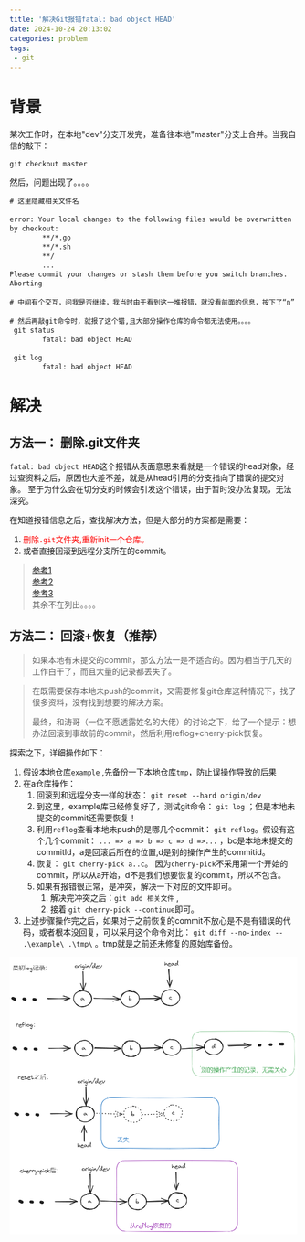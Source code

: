 ```yaml
---
title: '解决Git报错fatal: bad object HEAD'
date: 2024-10-24 20:13:02
categories: problem
tags:
 - git
---
```


# 背景

某次工作时，在本地"dev"分支开发完，准备往本地"master"分支上合并。当我自信的敲下：
```shell
git checkout master
```
然后，问题出现了。。。。
```
# 这里隐藏相关文件名

error: Your local changes to the following files would be overwritten by checkout:
        **/*.go
        **/*.sh
        **/
        ...
Please commit your changes or stash them before you switch branches.
Aborting

# 中间有个交互，问我是否继续，我当时由于看到这一堆报错，就没看前面的信息，按下了“n”

# 然后再敲git命令时，就报了这个错,且大部分操作仓库的命令都无法使用。。。。
 git status
        fatal: bad object HEAD  

 git log
        fatal: bad object HEAD  
```

<!-- more -->



# 解决

## 方法一： 删除.git文件夹

`fatal: bad object HEAD`这个报错从表面意思来看就是一个错误的head对象，经过查资料之后，原因也大差不差，就是从head引用的分支指向了错误的提交对象。
至于为什么会在切分支的时候会引发这个错误，由于暂时没办法复现，无法深究。

在知道报错信息之后，查找解决方法，但是大部分的方案都是需要：

1. <font color="red">删除`.git`文件夹,重新init一个仓库。</font>
2. 或者直接回滚到远程分支所在的commit。

> [参考1](https://stackoverflow.com/questions/20264032/git-status-shows-fatal-bad-object-head) \
> [参考2](https://panjeh.medium.com/git-status-fatal-bad-object-head-af22724f48b9) \
> [参考3](https://www.swyx.io/solve-git-bad-object-head) \
> 其余不在列出。。。。


## 方法二： 回滚+恢复（推荐）

> 如果本地有未提交的commit，那么方法一是不适合的。因为相当于几天的工作白干了，而且大量的记录都丢失了。

> 在既需要保存本地未push的commit，又需要修复git仓库这种情况下，找了很多资料，没有找到想要的解决方案。
> 
> 最终，和涛哥（一位不愿透露姓名的大佬）的讨论之下，给了一个提示：想办法回滚到事故前的commit，然后利用reflog+cherry-pick恢复。

探索之下，详细操作如下：
1. 假设本地仓库`example` ,先备份一下本地仓库`tmp`，防止误操作导致的后果
2. 在a仓库操作：
   1. 回滚到和远程分支一样的状态： `git reset --hard origin/dev`
   2. 到这里，example库已经修复好了，测试git命令： `git log` ；但是本地未提交的commit还需要恢复！
   3. 利用`reflog`查看本地未push的是哪几个commit： `git reflog`。假设有这个几个commit： `... => a => b => c => d =>...` ，bc是本地未提交的commitId，a是回滚后所在的位置,d是别的操作产生的commitid。
   4. 恢复： `git cherry-pick a..c`。 因为`cherry-pick`不采用第一个开始的commit，所以从a开始，d不是我们想要恢复的commit，所以不包含。
   5. 如果有报错很正常，是冲突，解决一下对应的文件即可。
      1. 解决完冲突之后：`git add 相关文件` ,
      2. 接着 ` git cherry-pick --continue `即可。
3. 上述步骤操作完之后，如果对于之前恢复的commit不放心是不是有错误的代码，或者根本没回复，可以采用这个命令对比： ` git diff --no-index -- .\example\ .\tmp\ ` 。tmp就是之前还未修复的原始库备份。


![操作图解](../images/git%20bad-object-head.png)


